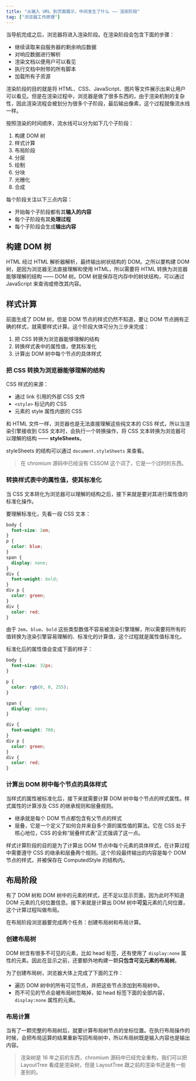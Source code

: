 ```yaml
---
title: "从输入 URL 到页面展示，中间发生了什么 —— 渲染阶段"
tag: ["浏览器工作原理"]
---
```


当导航完成之后，浏览器将进入渲染阶段。在渲染阶段会包含下面的步骤：

- 继续读取来自服务器的剩余响应数据
- 对响应数据进行解析
- 渲染文档以便用户可以看见
- 执行文档中附带的所有脚本
- 加载所有子资源

渲染阶段的目的就是将 HTML、CSS、JavaScript、图片等文件展示出来让用户可以看见。但是在渲染过程中，浏览器是做了很多东西的，由于渲染机制的复杂性，因此渲染流程会被划分为很多个子阶段，最后输出像素，这个过程就像流水线一样。

按照渲染的时间顺序，流水线可以分为如下几个子阶段：

1. 构建 DOM 树
2. 样式计算
3. 布局阶段
4. 分层
5. 绘制
6. 分块
7. 光栅化
8. 合成

每个阶段关注以下三点内容：

- 开始每个子阶段都有其**输入的内容**
- 每个子阶段有其**处理过程**
- 每个子阶段会生成**输出内容**

## 构建 DOM 树

HTML 经过 HTML 解析器解析，最终输出树状结构的 DOM。之所以要构建 DOM 树，是因为浏览器无法直接理解和使用 HTML，所以需要将 HTML 转换为浏览器能够理解的结构 —— DOM 树。DOM 树是保存在内存中的树状结构，可以通过 JavaScript 来查询或修改其内容。

## 样式计算

前面生成了 DOM 树，但是 DOM 节点的样式仍然不知道，要让 DOM 节点拥有正确的样式，就需要样式计算。这个阶段大体可分为三步来完成：

1. 把 CSS 转换为浏览器能够理解的结构
2. 转换样式表中的属性值，使其标准化
3. 计算出 DOM 树中每个节点的具体样式

### 把 CSS 转换为浏览器能够理解的结构

CSS 样式的来源：

- 通过 link 引用的外部 CSS 文件
- `<style>` 标记内的 CSS
- 元素的 style 属性内嵌的 CSS

和 HTML 文件一样，浏览器也是无法直接理解这些纯文本的 CSS 样式，所以当渲染引擎接收到 CSS 文本时，会执行一个转换操作，将 CSS 文本转换为浏览器可以理解的结构 —— **styleSheets**。

styleSheets 的结构可以通过 `document.styleSheets` 来查看。

> 在 chromium 源码中已经没有 CSSOM 这个词了，它是一个过时的东西。

### 转换样式表中的属性值，使其标准化

当 CSS 文本转化为浏览器可以理解的结构之后，接下来就是要对其进行属性值的标准化操作。

要理解标准化，先看一段 CSS 文本：

```css
body {
  font-size: 2em;
}
p {
  color: blue;
}
span {
  display: none;
}
div {
  font-weight: bold;
}
div p {
  color: green;
}
div {
  color: red;
}
```

由于 `2em`、`blue`、`bold` 这些类型数值不容易被渲染引擎理解，所以需要将所有的值转换为渲染引擎容易理解的、标准化的计算值，这个过程就是属性值标准化。

标准化后的属性值会变成下面的样子：

```css
body {
  font-size: 32px;
}

p {
  color: rgb(0, 0, 255);
}

span {
  display: none;
}

div {
  font-weight: 700;
}
div p {
  color: green;
}
div {
  color: red;
}
```

### 计算出 DOM 树中每个节点的具体样式

当样式的属性被标准化后，接下来就需要计算 DOM 树中每个节点的样式属性。样式属性的计算涉及 CSS 的继承规则和层叠规则。

- 继承就是每个 DOM 节点都包含有父节点的样式
- 层叠，它是一个定义了如何合并来自多个源的属性值的算法。它在 CSS 处于核心地位，CSS 的全称“层叠样式表”正式强调了这一点。

样式计算阶段的目的是为了计算出 DOM 节点中每个元素的具体样式，在计算过程中需要遵守 CSS 的继承和层叠两个规则。这个阶段最终输出的内容是每个 DOM 节点的样式，并被保存在 ComputedStyle 的结构内。

## 布局阶段

有了 DOM 树和 DOM 树中的元素的样式，还不足以显示页面，因为此时不知道 DOM 元素的几何位置信息。接下来就是计算出 DOM 树中**可见**元素的几何位置，这个计算过程叫做布局。

在布局阶段浏览器要完成两个任务：创建布局树和布局计算。

### 创建布局树

DOM 树含有很多不可见的元素，比如 head 标签，还有使用了 `display:none` 属性的元素。因此在显示之前，还要额外地构建一颗**只包含可见元素的布局树**。

为了创建布局树，浏览器大体上完成了下面的工作：

- 遍历 DOM 树中的所有可见节点，并把这些节点添加到布局树中。
- 而不可见的节点会被布局树忽略掉，如 head 标签下面的全部内容，`display:none` 属性的元素。

### 布局计算

当有了一颗完整的布局树后，就要计算布局树节点的坐标位置。在执行布局操作的时候，会把布局运算的结果重新写回布局树中，所以布局树既是输入内容也是输出内容。

> 渲染树是 16 年之前的东西，chromium 源码中已经完全重构，我们可以把 LayoutTree 看成是渲染树，但是 LayoutTree 跟之前的渲染书还是有一些差别的。
